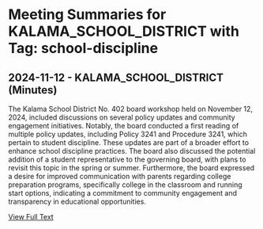 # Meeting Summaries for KALAMA_SCHOOL_DISTRICT with Tag: school-discipline

## 2024-11-12 - KALAMA_SCHOOL_DISTRICT (Minutes)

The Kalama School District No. 402 board workshop held on November 12, 2024, included discussions on several policy updates and community engagement initiatives. Notably, the board conducted a first reading of multiple policy updates, including Policy 3241 and Procedure 3241, which pertain to student discipline. These updates are part of a broader effort to enhance school discipline practices. The board also discussed the potential addition of a student representative to the governing board, with plans to revisit this topic in the spring or summer. Furthermore, the board expressed a desire for improved communication with parents regarding college preparation programs, specifically college in the classroom and running start options, indicating a commitment to community engagement and transparency in educational opportunities.

[View Full Text](https://raw.githubusercontent.com/VoronoiPerspectives/WashingtonStateSchoolBoardExplorer/refs/heads/main/data/countries/usa/states/wa/counties/cowlitz/school_boards/kalama_school_district/2024/processed/2024-11-12-minutes.txt)

